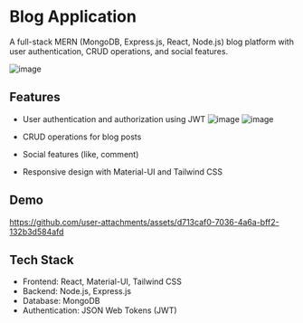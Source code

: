 # Blog Application

A full-stack MERN (MongoDB, Express.js, React, Node.js) blog platform with user authentication, CRUD operations, and social features.

![image](https://github.com/user-attachments/assets/60b92580-4790-47ce-9692-5ca245d84d0b)


## Features

- User authentication and authorization using JWT
  ![image](https://github.com/user-attachments/assets/664ea96c-b9ea-4cbd-9b44-0ebdb95dd96e)
  ![image](https://github.com/user-attachments/assets/8441c038-591a-4cfb-bf22-96d4d55aa69d)

- CRUD operations for blog posts
- Social features (like, comment)
- Responsive design with Material-UI and Tailwind CSS

## Demo


https://github.com/user-attachments/assets/d713caf0-7036-4a6a-bff2-132b3d584afd



## Tech Stack

- Frontend: React, Material-UI, Tailwind CSS
- Backend: Node.js, Express.js
- Database: MongoDB
- Authentication: JSON Web Tokens (JWT)
